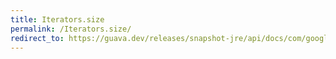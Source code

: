 ```yaml
---
title: Iterators.size
permalink: /Iterators.size/
redirect_to: https://guava.dev/releases/snapshot-jre/api/docs/com/google/common/collect/Iterators.html#size-java.util.Iterator-
---
```

